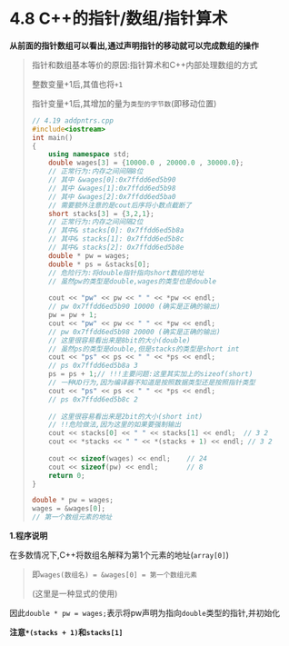 # 4.8 C++的指针/数组/指针算术

**从前面的指针数组可以看出,通过声明指针的移动就可以完成数组的操作**

>   指针和数组基本等价的原因:指针算术和C++内部处理数组的方式
>
>   整数变量+1后,其值也将`+1`
>
>   指针变量+1后,其增加的量为`类型的字节数`(即移动位置)
>
>   ```cpp
>   // 4.19 addpntrs.cpp
>   #include<iostream>
>   int main()
>   {
>   	using namespace std;
>       double wages[3] = {10000.0 , 20000.0 , 30000.0};
>       // 正常行为:内存之间间隔8位
>       // 其中 &wages[0]:0x7ffdd6ed5b90 
>       // 其中 &wages[1]:0x7ffdd6ed5b98
>       // 其中 &wages[2]:0x7ffdd6ed5ba0 
>       // 需要额外注意的是cout后序将小数点截断了
>       short stacks[3] = {3,2,1};
>       // 正常行为:内存之间间隔2位
>       // 其中& stacks[0]: 0x7ffdd6ed5b8a
>       // 其中& stacks[1]: 0x7ffdd6ed5b8c
>       // 其中& stacks[2]: 0x7ffdd6ed5b8e
>       double * pw = wages;
>       double * ps = &stacks[0];  
>       // 危险行为:将double指针指向short数组的地址
>       // 虽然pw的类型是double,wages的类型也是double
>       
>       cout << "pw" << pw << " " << *pw << endl; 
>       // pw 0x7ffdd6ed5b90 10000 (确实是正确的输出)
>       pw = pw + 1;
>       cout << "pw" << pw << " " << *pw << endl; 
>       // pw 0x7ffdd6ed5b98 20000 (确实是正确的输出)
>       // 这里很容易看出来是8bit的大小(double)
>       // 虽然ps的类型是double,但是stacks的类型是short int
>       cout << "ps" << ps << " " << *ps << endl; 
>       // ps 0x7ffdd6ed5b8a 3
>       ps = ps + 1;// !!!主要问题:这里其实加上的sizeof(short)
>       // 一种UD行为,因为编译器不知道是按照数据类型还是按照指针类型
>       cout << "ps" << ps << " " << *ps << endl; 
>       // ps 0x7ffdd6ed5b8c 2
>       
>       // 这里很容易看出来是2bit的大小(short int)
>       // !!危险做法,因为这里的如果要强制输出
>       cout << stacks[0] << " " << stacks[1] << endl;	// 3 2
>       cout << *stacks << " " << *(stacks + 1) << endl; // 3 2
>       
>       cout << sizeof(wages) << endl; 	  // 24
>       cout << sizeof(pw) << endl;		  // 8
>       return 0;
>   }
>   ```
>
>   ```cpp
>   double * pw = wages;
>   wages = &wages[0];
>   // 第一个数组元素的地址
>   ```
>

**1.程序说明**

在多数情况下,C++将数组名解释为第1个元素的地址(`array[0]`)

>   即`wages(数组名) = &wages[0] = 第一个数组元素`
>
>   (这里是一种显式的使用)

因此`double * pw = wages;`表示将pw声明为指向`double`类型的指针,并初始化

**注意`*(stacks + 1)`和`stacks[1]`**

